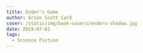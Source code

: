 ```yaml
---
title: Ender's Game
author: Orson Scott Card
cover: /static/img/book-covers/enders-shadow.jpg
date: 2019-07-01
tags:
  - Science Fiction
---
```

